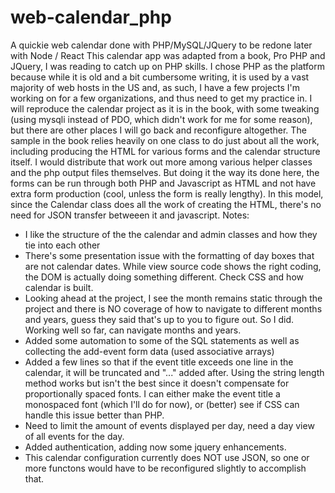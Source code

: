 # web-calendar_php
A quickie web calendar done with PHP/MySQL/JQuery to be redone later with Node / React
This calendar app was adapted from a book, Pro PHP and JQuery, I was reading to catch up on PHP skills. I chose PHP as the platform because while it is old and a bit cumbersome writing, it is used by a vast majority of web hosts in the US and, as such, I have a few projects I'm working on for a few organizations, and thus need to get my practice in.
I will reproduce the calendar project as it is in the book, with some tweaking (using mysqli instead of PDO, which didn't work for me for some reason), but there are other places I will go back and reconfigure altogether. The sample in the book relies heavily on one class to do just about all the work, including producing the HTML for various forms and the calendar structure itself. I would distribute that work out more among various helper classes and the php output files themselves. But doing it the way its done here, the forms can be run through both PHP and Javascript as HTML and not have extra form production (cool, unless the form is really lengthy). In this model, since the Calendar class does all the work of creating the HTML, there's no need for JSON transfer betweeen it and javascript.
Notes:
*   I like the structure of the the calendar and admin classes and how they tie into each other
*   There's some presentation issue with the formatting of day boxes that are not calendar dates. While view source code shows the right coding, the DOM is actually doing something different. Check CSS and how calendar is built.
*   Looking ahead at the project, I see the month remains static through the project and there is NO coverage of how to navigate to different months and years, guess they said that's up to you to figure out. So I did. Working well so far, can navigate months and years.
*   Added some automation to some of the SQL statements as well as collecting the add-event form data (used associative arrays)
*   Added a few lines so that if the event title exceeds one line in the calendar, it will be truncated and "..." added after. Using the string length method works but isn't the best since it doesn't compensate for proportionally spaced fonts. I can either make the event title a monospaced font (which I'll do for now), or (better) see if CSS can handle this issue better than PHP.
*   Need to limit the amount of events displayed per day, need a day view of all events for the day.
*   Added authentication, adding now some jquery enhancements.
*   This calendar configuration currently does NOT use JSON, so one or more functons would have to be reconfigured slightly to accomplish that.